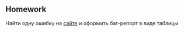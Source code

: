 ## Homework


Найти одну ошибку на [сайте](https://ticket-service-69443.firebaseapp.com/) и оформить баг-репорт в виде таблицы

